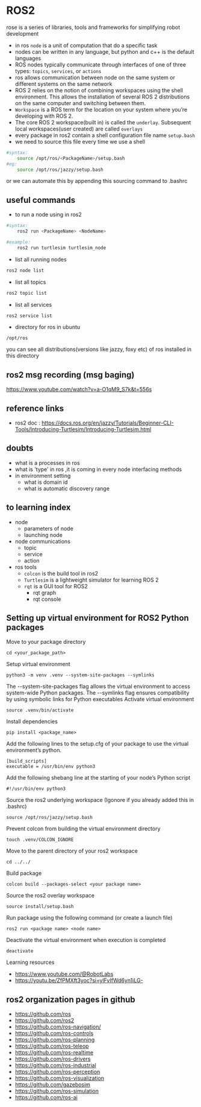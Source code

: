 # ROS2
rose is a series of libraries, tools and frameworks for simplifying robot development
* in ros `node` is a unit of computation that do a specific task 
* nodes can be written in any language, but python and c++ is the default languages
* ROS nodes typically communicate through interfaces of one of three types: `topics`, `services`, or `actions`
* ros allows communication between node on the same system or different systems on the same network
* ROS 2 relies on the notion of combining workspaces using the shell environment. This allows the installation of several ROS 2 distributions on the same computer and switching between them.
* `Workspace` is a ROS term for the location on your system where you’re developing with ROS 2.
* The core ROS 2 workspace(built in) is called the `underlay`. Subsequent local workspaces(user created) are called `overlays`
* every package in ros2 contain a shell configuration file name `setup.bash`
* we need to source this file every time we use a shell
```bash
#syntax:
    source /opt/ros/<PackageName>/setup.bash
#eg:
    source /opt/ros/jazzy/setup.bash
```
or we can automate this by appending this sourcing command to .bashrc


## useful commands
* to run a node using in ros2
```bash
#syntax:
    ros2 run <PackageName> <NodeName>

#example: 
    ros2 run turtlesim turtlesim_node
```
* list all running nodes
```bash
ros2 node list
```
* list all topics
```bash
ros2 topic list
```
* list all services
```bash
ros2 service list
```
* directory for ros in ubuntu
```
/opt/ros
```
you can see all distributions(versions like jazzy, foxy etc) of ros installed in this directory

## ros2 msg recording (msg baging)
https://www.youtube.com/watch?v=a-O1qM9_S7k&t=556s

## reference links
* ros2 doc : https://docs.ros.org/en/jazzy/Tutorials/Beginner-CLI-Tools/Introducing-Turtlesim/Introducing-Turtlesim.html

## doubts 
- what is a processes in ros
- what is 'type' in ros ,it is coming in every node interfacing methods
- in environment setting
    - what is domain id 
    - what is automatic discovery range

## to learning index
- node
    - parameters of node
    - launching node
- node communications
    - topic    
    - service
    - action
- ros tools
    - `colcon` is the build tool in ros2
    - `Turtlesim` is a lightweight simulator for learning ROS 2
    - `rqt` is a GUI tool for ROS2
        - rqt graph
        - rqt console
## Setting up virtual environment for ROS2 Python packages
Move to your package directory
```
cd <your_package_path>
```
Setup virtual environment
```
python3 -m venv .venv --system-site-packages --symlinks
```
The --system-site-packages flag allows the virtual environment to access system-wide Python packages.
The --symlinks flag ensures compatibility by using symbolic links for Python executables
Activate virtual environment
```
source .venv/bin/activate
```
Install dependencies
```
pip install <package_name>
```
Add the following lines to the setup.cfg of your package to use the virtual environment’s python.
```
[build_scripts]
executable = /usr/bin/env python3
```
Add the following shebang line at the starting of your node’s Python script
```
#!/usr/bin/env python3
```
Source the ros2 underlying workspace (Igonore if you already added this in .bashrc)
```
source /opt/ros/jazzy/setup.bash
```
Prevent colcon from building the virtual environment directory
```
touch .venv/COLCON_IGNORE
```
Move to the parent directory of your ros2 workspace 
```
cd ../../
```
Build package
```
colcon build --packages-select <your package name>
```
Source the ros2 overlay workspace
```
source install/setup.bash
```
Run package using the following command (or create a launch file)
```
ros2 run <package name> <node name>
```
Deactivate the virtual environment when execution is completed
```
deactivate
```

Learning resources 
- https://www.youtube.com/@RobotLabs
- https://youtu.be/ZfPMXft3yoc?si=ylFvIfWd6yn1iLG-

## ros2 organization pages in github
- https://github.com/ros
- https://github.com/ros2
- https://github.com/ros-navigation/
- https://github.com/ros-controls
- https://github.com/ros-planning
- https://github.com/ros-teleop
- https://github.com/ros-realtime
- https://github.com/ros-drivers
- https://github.com/ros-industrial
- https://github.com/ros-perception
- https://github.com/ros-visualization
- https://github.com/gazebosim
- https://github.com/ros-simulation
- https://github.com/ros-ai
  


